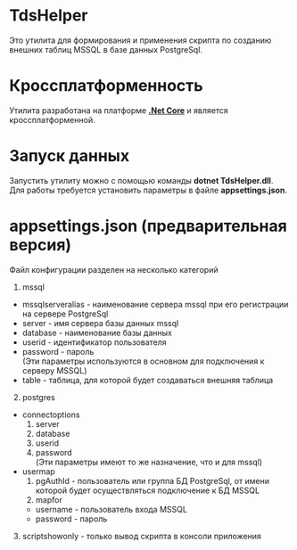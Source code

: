 # TdsHelper
Это утилита для формирования и применения скрипта по созданию внешних таблиц MSSQL в базе данных PostgreSql.

# Кроссплатформенность

Утилита разработана на платформе [**.Net Core**](https://docs.microsoft.com/dotnet/core/) и является кроссплатформенной.

# Запуск данных

Запустить утилиту можно с помощью команды **dotnet TdsHelper.dll**. Для работы требуется установить параметры в файле **appsettings.json**.

# appsettings.json (предварительная версия)

Файл конфигурации разделен на несколько категорий
1. mssql
- mssqlserveralias - наименование сервера mssql при его регистрации на сервере PostgreSql
- server - имя сервера базы данных mssql
- database - наименование базы данных 
- userid - идентификатор пользователя
- password - пароль    
(Эти параметры используются в основном для подключения к серверу MSSQL)
- table - таблица, для которой будет создаваться внешняя таблица
2. postgres
- connectoptions
  1. server
  2. database
  3. userid
  4. password    
  (Эти параметры имеют то же назначение, что и для mssql)
- usermap
  1. pgAuthId - пользователь или группа БД PostgreSql, от имени которой будет осуществляться подключение к БД MSSQL
  2. mapfor
    - username - пользователь входа MSSQL
    - password - пароль
3. scriptshowonly - только вывод скрипта в консоли приложения
